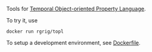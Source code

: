 Tools for [Temporal Object-oriented Property Language](http://rgrig.github.com/topl).

To try it, use

    docker run rgrig/topl

To setup a development environment, see
  [Dockerfile](https://github.com/rgrig/topl/blob/master/Dockerfile).

